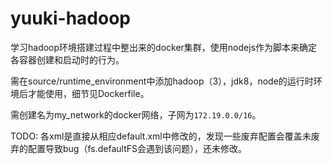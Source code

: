 # yuuki-hadoop

学习hadoop环境搭建过程中整出来的docker集群，使用nodejs作为脚本来确定各容器创建和启动时的行为。

需在source/runtime_environment中添加hadoop（3），jdk8，node的运行时环境后才能使用，细节见Dockerfile。

需创建名为my_network的docker网络，子网为`172.19.0.0/16`。

TODO: 各xml是直接从相应default.xml中修改的，发现一些废弃配置会覆盖未废弃的配置导致bug（fs.defaultFS会遇到该问题），还未修改。